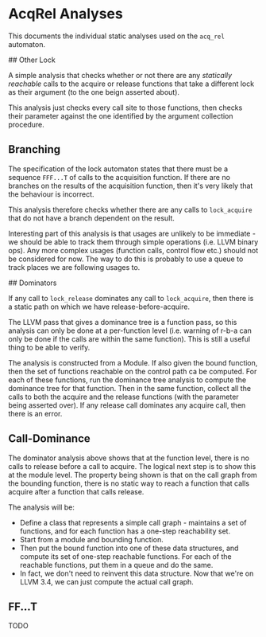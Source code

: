 # AcqRel Analyses

This documents the individual static analyses used on the
`acq_rel` automaton.

## Other Lock

A simple analysis that checks whether or not there are any *statically
reachable* calls to the acquire or release functions that take a
different lock as their argument (to the one beign asserted about).

This analysis just checks every call site to those functions, then
checks their parameter against the one identified by the argument
collection procedure.

## Branching

The specification of the lock automaton states that there must be a
sequence `FFF...T` of calls to the acquisition function. If there are no
branches on the results of the acquisition function, then it's very
likely that the behaviour is incorrect.

This analysis therefore checks whether there are any calls to
`lock_acquire` that do not have a branch dependent on the result.

Interesting part of this analysis is that usages are unlikely to be
immediate - we should be able to track them through simple operations
(i.e. LLVM binary ops). Any more complex usages (function calls, control
flow etc.) should not be considered for now. The way to do this is
probably to use a queue to track places we are following usages to.

## Dominators

If any call to `lock_release` dominates any call to `lock_acquire`, then
there is a static path on which we have release-before-acquire.

The LLVM pass that gives a dominance tree is a function pass, so this
analysis can only be done at a per-function level (i.e. warning of r-b-a
can only be done if the calls are within the same function). This is
still a useful thing to be able to verify.

The analysis is constructed from a Module. If also given the bound
function, then the set of functions reachable on the control path ca be
computed. For each of these functions, run the dominance tree analysis
to compute the dominance tree for that function. Then in the same
function, collect all the calls to both the acquire and the release
functions (with the parameter being asserted over). If any release call
dominates any acquire call, then there is an error.

## Call-Dominance

The dominator analysis above shows that at the function level, there is
no calls to release before a call to acquire. The logical next step is
to show this at the module level. The property being shown is that on
the call graph from the bounding function, there is no static way to
reach a function that calls acquire after a function that calls release.

The analysis will be:

* Define a class that represents a simple call graph - maintains a set
  of functions, and for each function has a one-step reachability set.
* Start from a module and bounding function.
* Then put the bound function into one of these data structures, and
  compute its set of one-step reachable functions. For each of the
  reachable functions, put them in a queue and do the same.
* In fact, we don't need to reinvent this data structure. Now that we're
  on LLVM 3.4, we can just compute the actual call graph.

## FF...T

TODO
